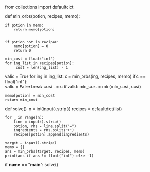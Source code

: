from collections import defaultdict

def min_orbs(potion, recipes, memo):
   
    if potion in memo:
        return memo[potion]

   
    if potion not in recipes:
        memo[potion] = 0
        return 0

    min_cost = float("inf")
    for ing_list in recipes[potion]:
         cost = len(ing_list) - 1            
valid = True
        for ing in ing_list:
            c = min_orbs(ing, recipes, memo)
            if c == float("inf"):  
                valid = False
                break
            cost += c
        if valid:
            min_cost = min(min_cost, cost)

    memo[potion] = min_cost
    return min_cost

def solve():
    n = int(input().strip())
    recipes = defaultdict(list)

    for _ in range(n):
        line = input().strip()
        potion, rhs = line.split("=")
        ingredients = rhs.split("+")
        recipes[potion].append(ingredients)

    target = input().strip()
    memo = {}
    ans = min_orbs(target, recipes, memo)
    print(ans if ans != float("inf") else -1)

if __name__ == "__main__":
    solve()
